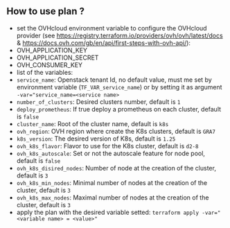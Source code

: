 ## How to use plan ?

 - set the OVHcloud environment variable to configure the OVHcloud provider (see https://registry.terraform.io/providers/ovh/ovh/latest/docs & https://docs.ovh.com/gb/en/api/first-steps-with-ovh-api/):
  - OVH_APPLICATION_KEY
  - OVH_APPLICATION_SECRET
  - OVH_CONSUMER_KEY 
 - list of the variables:
  - `service_name`: Openstack tenant Id, no default value, must me set by environment variable (`TF_VAR_service_name`) or by setting it as argument `-var="service_name=<service name>`
  - `number_of_clusters`: Desired clusters number, default is `1`
  - `deploy_prometheus`: If true deploy a prometheus on each cluster, default is `false`
  - `cluster_name`: Root of the cluster name, default is `k8s`
  - `ovh_region`: OVH region where create the K8s clusters, default is `GRA7`
  - `k8s_version`: The desired version of K8s, default is `1.25`
  - `ovh_k8s_flavor`: Flavor to use for the K8s cluster, default is `d2-8`
  - `ovh_k8s_autoscale`: Set or not the autoscale feature for node pool, default is `false`
  - `ovh_k8s_disired_nodes`: Number of node at the creation of the cluster, default is `3`
  - `ovh_k8s_min_nodes`: Minimal number of nodes at the creation of the cluster, default is `3`
  - `ovh_k8s_max_nodes`: Maximal number of nodes at the creation of the cluster, default is `3`
 - apply the plan with the desired variable setted: `terraform apply -var="<variable name> = <value>"`
